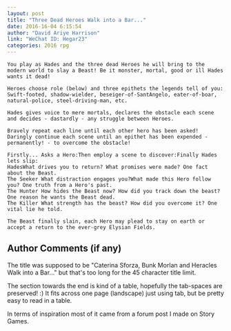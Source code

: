 ```yaml
---
layout: post
title: "Three Dead Heroes Walk into a Bar..."
date: 2016-16-04 6:15:54
author: "David Ariye Harrison"
link: "WeChat ID: Hegar23"
categories: 2016 rpg
---
```

```
You play as Hades and the three dead Heroes he will bring to the modern world to slay a Beast! Be it monster, mortal, good or ill Hades wants it dead!

Heroes choose role (below) and three epithets the legends tell of you: Swift-footed, shadow-wielder, beseiger-of-SantAngelo, eater-of-boar, natural-police, steel-driving-man, etc.

Hades gives voice to mere mortals, declares the obstacle each scene and decides - dastardly - any struggle between Heroes.

Bravely repeat each line until each other hero has been asked! Daringly continue each scene until an epithet has been expended - permanently! - to overcome the obstacle!

Firstly... Asks a Hero:Then employ a scene to discover:Finally Hades lets slip:
HadesWhat drives you to return? What promises were made? One fact about the Beast. 
The Seeker What distraction engages you?What made this Hero follow you? One truth from a Hero's past.
The Hunter How hides the Beast now? How did you track down the beast?One reason he wants the Beast dead.
The Killer What strength has the beast? How did you overcome it? One vital lie he told.

The Beast finally slain, each Hero may plead to stay on earth or accept a return to the ever-grey Elysian Fields.
```
## Author Comments (if any)

The title was supposed to be "Caterina Sforza, Bunk Morlan and Heracles Walk into a Bar..." but that's too long for the 45 character title limit.

The section towards the end is kind of a table, hopefully the tab-spaces are preserved! :) It fits across one page (landscape) just using tab, but be pretty easy to read in a table.

In terms of inspiration most of it came from a forum post I made on Story Games. 
